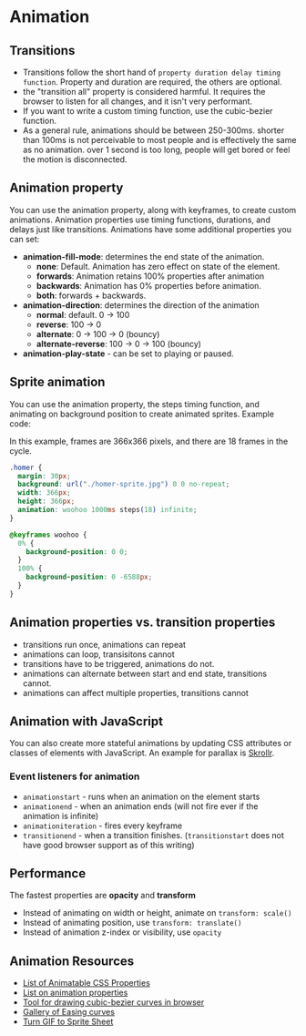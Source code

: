 # Animation

## Transitions

- Transitions follow the short hand of `property duration delay timing function`. Property and duration are required, the others are optional.
- the "transition all" property is considered harmful. It requires the browser to listen for all changes, and it isn't very performant.
- If you want to write a custom timing function, use the cubic-bezier function.
- As a general rule, animations should be between 250-300ms. shorter than 100ms is not perceivable to most people and is effectively the same as no animation. over 1 second is too long, people will get bored or feel the motion is disconnected.

## Animation property

You can use the animation property, along with keyframes, to create custom animations. Animation properties use timing functions, durations, and delays just like transitions. Animations have some additional properties you can set:

- **animation-fill-mode**: determines the end state of the animation.
  - **none**: Default. Animation has zero effect on state of the element.
  - **forwards**: Animation retains 100% properties after animation
  - **backwards**: Animation has 0% properties before animation.
  - **both**: forwards + backwards.
- **animation-direction**: determines the direction of the animation
  - **normal**: default. 0 -> 100
  - **reverse**: 100 -> 0
  - **alternate**: 0 -> 100 -> 0 (bouncy)
  - **alternate-reverse**: 100 -> 0 -> 100 (bouncy)
- **animation-play-state** - can be set to playing or paused.

## Sprite animation

You can use the animation property, the steps timing function, and animating on background position to create animated sprites. Example code:

In this example, frames are 366x366 pixels, and there are 18 frames in the cycle.

```css
.homer {
  margin: 30px;
  background: url("./homer-sprite.jpg") 0 0 no-repeat;
  width: 366px;
  height: 366px;
  animation: woohoo 1000ms steps(18) infinite;
}

@keyframes woohoo {
  0% {
    background-position: 0 0;
  }
  100% {
    background-position: 0 -6588px;
  }
}
```

## Animation properties vs. transition properties

- transitions run once, animations can repeat
- animations can loop, transisitons cannot
- transitions have to be triggered, animations do not.
- animations can alternate between start and end state, transitions cannot.
- animations can affect multiple properties, transitions cannot

## Animation with JavaScript

You can also create more stateful animations by updating CSS attributes or classes of elements with JavaScript. An example for parallax is [Skrollr](https://prinzhorn.github.io/skrollr/).

### Event listeners for animation

- `animationstart` - runs when an animation on the element starts
- `animationend` - when an animation ends (will not fire ever if the animation is infinite)
- `animationiteration` - fires every keyframe
- `transitionend` - when a transition finishes. (`transitionstart` does not have good browser support as of this writing)

## Performance

The fastest properties are **opacity** and **transform**

- Instead of animating on width or height, animate on `transform: scale()`
- Instead of animating position, use `transform: translate()`
- Instead of animation z-index or visibility, use `opacity`

## Animation Resources

- [List of Animatable CSS Properties](https://developer.mozilla.org/en-US/docs/Web/CSS/CSS_animated_properties)
- [List on animation properties](https://developer.mozilla.org/en-US/docs/Web/CSS/animation)
- [Tool for drawing cubic-bezier curves in browser](https://cubic-bezier.com/)
- [Gallery of Easing curves](https://easings.net/)
- [Turn GIF to Sprite Sheet](https://ezgif.com/gif-to-sprite)
